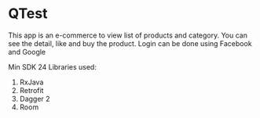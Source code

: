 # QTest

This app is an e-commerce to view list of products and category.
You can see the detail, like and buy the product. Login can be done using Facebook and Google

Min SDK 24
Libraries used:
1. RxJava
2. Retrofit
3. Dagger 2
4. Room
